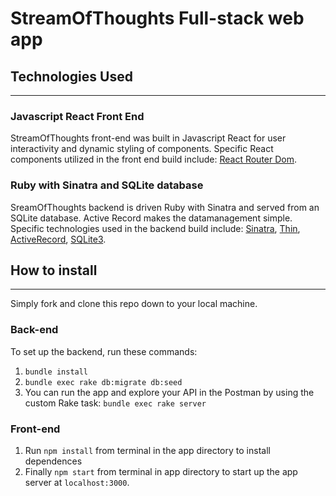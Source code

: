 # StreamOfThoughts Full-stack web app 

## Technologies Used
---

### Javascript React Front End
StreamOfThoughts front-end was built in Javascript React for user interactivity and dynamic styling of components. Specific React components utilized in the front end build include: [React Router Dom](https://github.com/remix-run/react-router).

### Ruby with Sinatra and SQLite database
SreamOfThoughts backend is driven Ruby with Sinatra and served from an SQLite database.  Active Record makes the datamanagement simple.  Specific technologies used in the backend build include: [Sinatra](https://github.com/sinatra/sinatra), [Thin](https://github.com/macournoyer/thin), [ActiveRecord](https://github.com/rails/rails), [SQLite3](https://github.com/sparklemotion/sqlite3-ruby/).

## How to install
---

Simply fork and clone this repo down to your local machine.

### Back-end
To set up the backend, run these commands:

 1. `bundle install`
 2. `bundle exec rake db:migrate db:seed`
 3. You can run the app and explore your API in the Postman by using the custom Rake task:
    `bundle exec rake server`

### Front-end
1. Run `npm install` from terminal in the app directory to install dependences
2. Finally `npm start` from terminal in app directory to start up the app server at `localhost:3000`. 


